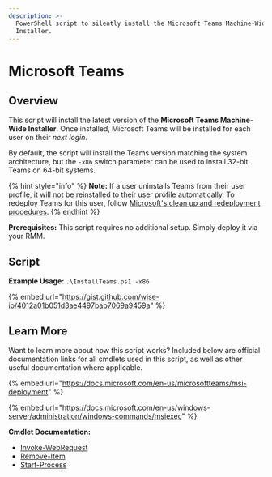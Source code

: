 ```yaml
---
description: >-
  PowerShell script to silently install the Microsoft Teams Machine-Wide
  Installer.
---
```


# Microsoft Teams

## Overview

This script will install the latest version of the **Microsoft Teams Machine-Wide Installer**. Once installed, Microsoft Teams will be installed for each user on their _next login_.

By default, the script will install the Teams version matching the system architecture, but the `-x86` switch parameter can be used to install 32-bit Teams on 64-bit systems.

{% hint style="info" %}
**Note:** If a user uninstalls Teams from their user profile, it will not be reinstalled to their user profile automatically. To redeploy Teams for this user, follow [Microsoft's clean up and redeployment procedures](https://docs.microsoft.com/en-us/microsoftteams/msi-deployment#clean-up-and-redeployment-procedure).
{% endhint %}

**Prerequisites:** This script requires no additional setup. Simply deploy it via your RMM.

## Script

**Example Usage:** `.\InstallTeams.ps1 -x86`

{% embed url="https://gist.github.com/wise-io/4012a01b051d3ae4497bab7069a9459a" %}

## Learn More

Want to learn more about how this script works? Included below are official documentation links for all cmdlets used in this script, as well as other useful documentation where applicable.

{% embed url="https://docs.microsoft.com/en-us/microsoftteams/msi-deployment" %}

{% embed url="https://docs.microsoft.com/en-us/windows-server/administration/windows-commands/msiexec" %}

**Cmdlet Documentation:**

* [Invoke-WebRequest](https://docs.microsoft.com/en-us/powershell/module/microsoft.powershell.utility/invoke-webrequest?view=powershell-5.1)
* [Remove-Item](https://docs.microsoft.com/en-us/powershell/module/microsoft.powershell.management/remove-item?view=powershell-5.1)
* [Start-Process](https://docs.microsoft.com/en-us/powershell/module/microsoft.powershell.management/start-process?view=powershell-5.1)
